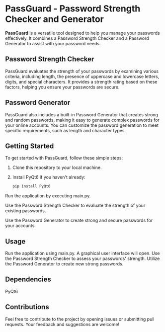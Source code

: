 # PassGuard - Password Strength Checker and Generator

**PassGuard** is a versatile tool designed to help you manage your passwords effectively. It combines a Password Strength Checker and a Password Generator to assist with your password needs.

## Password Strength Checker

PassGuard evaluates the strength of your passwords by examining various criteria, including length, the presence of uppercase and lowercase letters, digits, and special characters. It provides a strength rating based on these factors, helping you ensure your passwords are secure.

## Password Generator

PassGuard also includes a built-in Password Generator that creates strong and random passwords, making it easy to generate complex passwords for your online accounts. You can customize the password generation to meet specific requirements, such as length and character types.

## Getting Started

To get started with PassGuard, follow these simple steps:

1. Clone this repository to your local machine.

2. Install PyQt6 if you haven't already:

   ```bash
   pip install PyQt6

Run the application by executing main.py.

Use the Password Strength Checker to evaluate the strength of your existing passwords.

Use the Password Generator to create strong and secure passwords for your accounts.

## Usage

Run the application using main.py.
A graphical user interface will open.
Use the Password Strength Checker to assess your passwords' strength.
Utilize the Password Generator to create new strong passwords.

## Dependencies

PyQt6

## Contributions

Feel free to contribute to the project by opening issues or submitting pull requests. Your feedback and suggestions are welcome!
